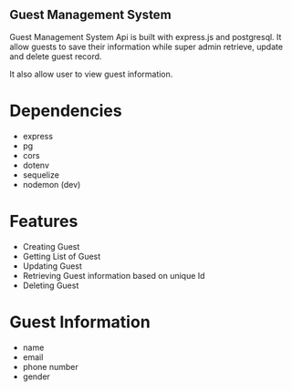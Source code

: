  ## Guest Management System
Guest Management System Api is built with express.js and postgresql. It allow guests to save their information while super admin retrieve, update and delete guest record. 

It also allow user to view guest information.

# Dependencies
- express
- pg
- cors
- dotenv
- sequelize
- nodemon (dev)

# Features 
- Creating Guest 
- Getting List of Guest
- Updating Guest
- Retrieving Guest information based on unique Id
- Deleting Guest 

# Guest Information
- name
- email 
- phone number
- gender 
